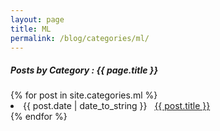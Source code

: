 ```yaml
---
layout: page
title: ML
permalink: /blog/categories/ml/
---
```


<h5> Posts by Category : {{ page.title }} </h5>

<div class="card">
{% for post in site.categories.ml %}
 <li class="category-posts"><span>{{ post.date | date_to_string }}</span> &nbsp; <a href="{{ post.url }}">{{ post.title }}</a></li>
{% endfor %}
</div>